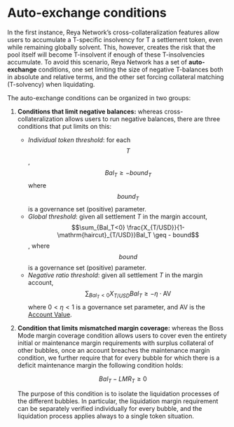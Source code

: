 # Auto-exchange conditions

In the first instance, Reya Network’s cross-collateralization features allow users to accumulate a T-specific insolvency for T a settlement token, even while remaining globally solvent. This, however, creates the risk that the pool itself will become T-insolvent if enough of these T-insolvencies accumulate. To avoid this scenario, Reya Network has a set of **auto-exchange** conditions, one set limiting the size of negative T-balances both in absolute and relative terms, and the other set forcing collateral matching (T-solvency) when liquidating.

The auto-exchange conditions can be organized in two groups:

1. **Conditions that limit negative balances:** whereas cross-collateralization allows users to run negative balances, there are three conditions that put limits on this:
   * _Individual token threshold_: for each $$T$$, $$Bal_T \geq -bound_T$$where $$bound_T$$ is a governance set (positive) parameter.
   * _Global threshold_: given all settlement $T$ in the margin account, $$\sum_{Bal_T<0} \frac{X_{T/USD}}{1-\mathrm{haircut}_{T/USD}}Bal_T \geq - bound$$, where $$bound$$ is a governance set (positive) parameter.
   * _Negative ratio threshold_: given all settlement $T$ in the margin account, $$\sum_{Bal_T<0} X_{T/USD}Bal_T \geq -\eta\cdot \mathrm{AV}$$where $0<\eta<1$ is a governance set parameter, and $\mathrm{AV}$ is the [Account Value](https://www.notion.so/Account-Value-d65d898374434734b72ceb89d1c75e96?pvs=21).
2.  **Condition that limits mismatched margin coverage:** whereas the Boss Mode margin coverage condition allows users to cover even the entirety initial or maintenance margin requirements with surplus collateral of other bubbles, once an account breaches the maintenance margin condition, we further require that for every bubble for which there is a deficit maintenance margin the following condition holds:

    $$Bal_T-LMR_T\geq 0$$

    The purpose of this condition is to isolate the liquidation processes of the different bubbles. In particular, the liquidation margin requirement can be separately verified individually for every bubble, and the liquidation process applies always to a single token situation.
